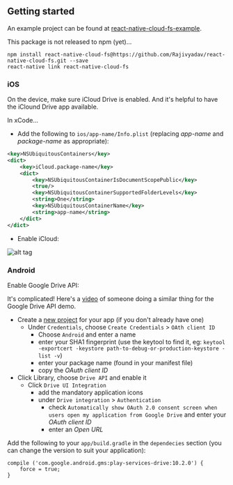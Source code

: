 ## Getting started

An example project can be found at [react-native-cloud-fs-example](https://github.com/Rajivyadav/react-native-cloud-fs-example).

This package is not released to npm (yet)...

    npm install react-native-cloud-fs@https://github.com/Rajivyadav/react-native-cloud-fs.git --save
    react-native link react-native-cloud-fs

### iOS

On the device, make sure iCloud Drive is enabled.  And it's helpful to have the iClound Drive app available.

In xCode...

 * Add the following to `ios/app-name/Info.plist` (replacing _app-name_ and _package-name_ as appropriate):

```xml
<key>NSUbiquitousContainers</key>
<dict>
    <key>iCloud.package-name</key>
    <dict>
        <key>NSUbiquitousContainerIsDocumentScopePublic</key>
        <true/>
        <key>NSUbiquitousContainerSupportedFolderLevels</key>
        <string>One</string>
        <key>NSUbiquitousContainerName</key>
        <string>app-name</string>
    </dict>
</dict>
```

 * Enable iCloud:

![alt tag](./xcode.png)

### Android

Enable Google Drive API:

It's complicated! Here's a [video](https://www.youtube.com/watch?v=RezC1XP6jcs&feature=youtu.be&t=3m55s) of someone doing a similar thing for the Google Drive API demo.

  - Create a [new project](https://console.developers.google.com/apis/dashboard) for your app (if you don't already have one)
    - Under `Credentials`, choose `Create Credentials` > `OAth client ID`
      - Choose `Android` and enter a name
      - enter your SHA1 fingerprint (use the keytool to find it, eg: `keytool -exportcert -keystore path-to-debug-or-production-keystore -list -v`)
      - enter your package name (found in your manifest file)
      - copy the _OAuth client ID_
  - Click Library, choose `Drive API` and enable it
    - Click `Drive UI Integration`
      - add the mandatory application icons
      - under `Drive integration` > `Authentication`
        - check `Automatically show OAuth 2.0 consent screen when users open my application from Google Drive` and enter your _OAuth client ID_   
        - enter an _Open URL_

Add the following to your `app/build.gradle` in the `dependecies` section (you can change the version to suit your application):

    compile ('com.google.android.gms:play-services-drive:10.2.0') {
        force = true;
    }
       
